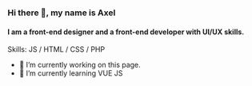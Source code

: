 ### Hi there 👋, my name is Axel
#### I am a front-end designer and a front-end developer with UI/UX skills. 

Skills: JS / HTML / CSS / PHP

- 🔭 I’m currently working on this page. 
- 🌱 I’m currently learning VUE JS 





